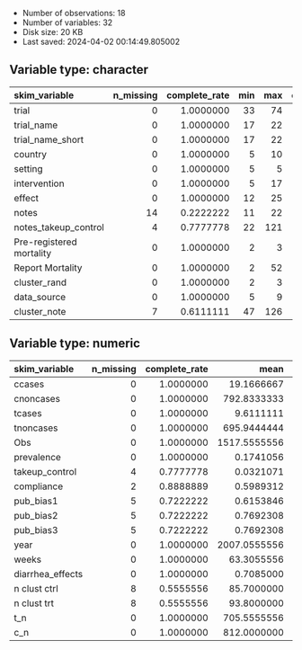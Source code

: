 
- Number of observations: 18
- Number of variables: 32
- Disk size: 20 KB
- Last saved: 2024-04-02 00:14:49.805002


## Variable type: character
|skim_variable            | n_missing| complete_rate| min| max| empty| n_unique| whitespace|
|:------------------------|---------:|-------------:|---:|---:|-----:|--------:|----------:|
|trial                    |         0|     1.0000000|  33|  74|     0|       18|          0|
|trial_name               |         0|     1.0000000|  17|  22|     0|       18|          0|
|trial_name_short         |         0|     1.0000000|  17|  22|     0|       18|          0|
|country                  |         0|     1.0000000|   5|  10|     0|       12|          0|
|setting                  |         0|     1.0000000|   5|   5|     0|        3|          0|
|intervention             |         0|     1.0000000|   5|  17|     0|        4|          0|
|effect                   |         0|     1.0000000|  12|  25|     0|        6|          0|
|notes                    |        14|     0.2222222|  11|  22|     0|        3|          0|
|notes_takeup_control     |         4|     0.7777778|  22| 121|     0|       14|          0|
|Pre-registered mortality |         0|     1.0000000|   2|   3|     0|        2|          0|
|Report Mortality         |         0|     1.0000000|   2|  52|     0|        5|          0|
|cluster_rand             |         0|     1.0000000|   2|   3|     0|        2|          0|
|data_source              |         0|     1.0000000|   5|   9|     0|        3|          0|
|cluster_note             |         7|     0.6111111|  47| 126|     0|       11|          0|

## Variable type: numeric
|skim_variable    | n_missing| complete_rate|         mean|           sd|       p0|        p25|        p50|         p75|     p100|hist  |
|:----------------|---------:|-------------:|------------:|------------:|--------:|----------:|----------:|-----------:|--------:|:-----|
|ccases           |         0|     1.0000000|   19.1666667|   30.5580451|    0.000|    1.25000|    4.00000|   20.250000|  114.000|▇▁▂▁▁ |
|cnoncases        |         0|     1.0000000|  792.8333333|  690.9220821|   54.000|  234.25000|  538.00000| 1250.000000| 2697.000|▇▂▃▁▁ |
|tcases           |         0|     1.0000000|    9.6111111|   13.3554963|    0.000|    1.25000|    4.00000|    9.750000|   49.000|▇▁▁▁▁ |
|tnoncases        |         0|     1.0000000|  695.9444444|  429.4004674|   58.000|  406.25000|  710.00000|  976.750000| 1505.000|▇▇▇▇▃ |
|Obs              |         0|     1.0000000| 1517.5555556| 1042.0162143|  121.000|  804.75000| 1445.50000| 2161.000000| 3699.000|▇▇▆▃▃ |
|prevalence       |         0|     1.0000000|    0.1741056|    0.1353888|    0.052|    0.09050|    0.12835|    0.235250|    0.581|▇▁▁▁▁ |
|takeup_control   |         4|     0.7777778|    0.0321071|    0.0431037|    0.000|    0.00425|    0.01700|    0.045000|    0.158|▇▁▂▁▁ |
|compliance       |         2|     0.8888889|    0.5989312|    0.2140045|    0.230|    0.39000|    0.69450|    0.747225|    0.870|▅▃▃▇▆ |
|pub_bias1        |         5|     0.7222222|    0.6153846|    0.5063697|    0.000|    0.00000|    1.00000|    1.000000|    1.000|▅▁▁▁▇ |
|pub_bias2        |         5|     0.7222222|    0.7692308|    0.4385290|    0.000|    1.00000|    1.00000|    1.000000|    1.000|▂▁▁▁▇ |
|pub_bias3        |         5|     0.7222222|    0.7692308|    0.4385290|    0.000|    1.00000|    1.00000|    1.000000|    1.000|▂▁▁▁▇ |
|year             |         0|     1.0000000| 2007.0555556|    6.8210075| 1994.000| 2002.25000| 2010.00000| 2012.000000| 2018.000|▂▅▁▇▂ |
|weeks            |         0|     1.0000000|   63.3055556|   57.8403327|    9.500|   28.00000|   52.00000|   74.750000|  260.000|▇▅▁▁▁ |
|diarrhea_effects |         0|     1.0000000|    0.7085000|    0.2352881|    0.323|    0.54250|    0.73000|    0.852500|    1.150|▆▅▇▅▅ |
|n clust ctrl     |         8|     0.5555556|   85.7000000|  115.0816618|   18.000|   26.00000|   50.00000|   84.500000|  404.000|▇▁▁▁▁ |
|n clust trt      |         8|     0.5555556|   93.8000000|   83.3610621|    9.000|   26.00000|   69.50000|  157.750000|  238.000|▇▃▁▂▃ |
|t_n              |         0|     1.0000000|  705.5555556|  432.9912677|   61.000|  406.25000|  724.00000|  994.750000| 1507.000|▆▅▇▆▃ |
|c_n              |         0|     1.0000000|  812.0000000|  714.6451197|   60.000|  238.00000|  538.50000| 1295.500000| 2811.000|▇▂▃▁▁ |
